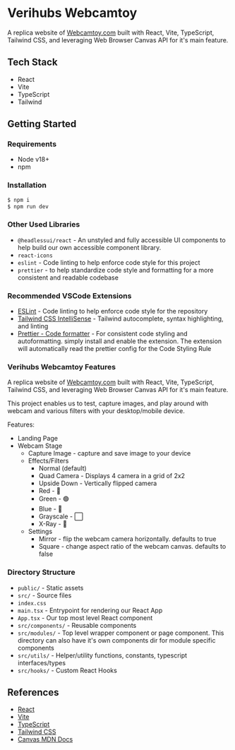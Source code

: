 # Verihubs Webcamtoy

A replica website of [Webcamtoy.com](https://webcamtoy.com) built with React, Vite, TypeScript, Tailwind CSS, and leveraging Web Browser Canvas API for it's main feature. 

## Tech Stack

- React
- Vite
- TypeScript
- Tailwind

## Getting Started

### Requirements

- Node v18+
- npm

### Installation

```bash
$ npm i
$ npm run dev
```

### Other Used Libraries
- `@headlessui/react` - An unstyled and fully accessible UI components to help build our own accessible component library.
- `react-icons`
- `eslint` - Code linting to help enforce code style for this project
- `prettier` - to help standardize code style and formatting for a more consistent and readable codebase

### Recommended VSCode Extensions
- [ESLint](https://marketplace.visualstudio.com/items?itemName=dbaeumer.vscode-eslint) - Code linting to help enforce code style for the repository
- [Tailwind CSS IntelliSense](https://marketplace.visualstudio.com/items?itemName=bradlc.vscode-tailwindcss) - Tailwind autocomplete, syntax highlighting, and linting
- [Prettier - Code formatter](https://marketplace.visualstudio.com/items?itemName=esbenp.prettier-vscode) - For consistent code styling and autoformatting. simply install and enable the extension. The extension will automatically read the prettier config for the Code Styling Rule


### Verihubs Webcamtoy Features

A replica website of [Webcamtoy.com](https://webcamtoy.com) built with React, Vite, TypeScript, Tailwind CSS, and leveraging Web Browser Canvas API for it's main feature.

This project enables us to test, capture images, and play around with webcam and various filters with your desktop/mobile device.

Features:
- Landing Page
- Webcam Stage
  - Capture Image - capture and save image to your device 
  - Effects/Filters
    - Normal (default)
    - Quad Camera - Displays 4 camera in a grid of 2x2
    - Upside Down - Vertically flipped camera
    - Red - 🔴
    - Green - 🟢
    - Blue - 🔵
    - Grayscale - ⬜️
    - X-Ray - 👻
  - Settings
    - Mirror - flip the webcam camera horizontally. defaults to true
    - Square - change aspect ratio of the webcam canvas. defaults to false

### Directory Structure

- `public/` - Static assets
- `src/` - Source files
- `index.css`
- `main.tsx` - Entrypoint for rendering our React App 
- `App.tsx` - Our top most level React component
- `src/components/` - Reusable components
- `src/modules/` - Top level wrapper component or page component. This directory can also have it's own components dir for module specific components
- `src/utils/` - Helper/utility functions, constants, typescript interfaces/types
- `src/hooks/` - Custom React Hooks

## References
- [React](https://react.dev/)
- [Vite](https://vitejs.dev/guide/)
- [TypeScript](https://www.typescriptlang.org/docs/)
- [Tailwind CSS](https://tailwindcss.com/)
- [Canvas MDN Docs](https://developer.mozilla.org/en-US/docs/Web/API/CanvasRenderingContext2D/canvas)
